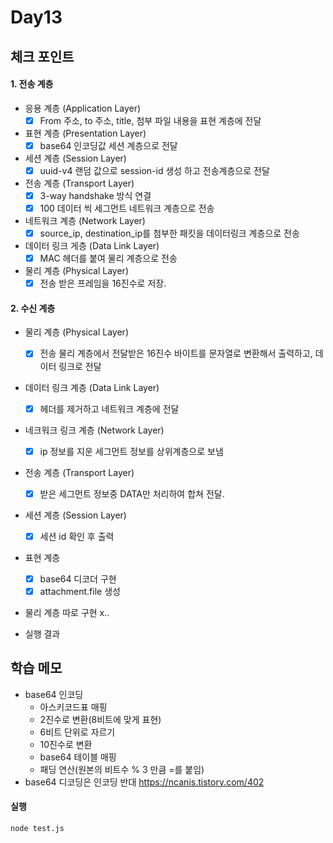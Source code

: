 # Day13

## 체크 포인트
#### 1. 전송 계층
  - 응용 계층 (Application Layer)
    - [x] From 주소, to 주소, title, 첨부 파일 내용을 표현 계층에 전달 
  - 표현 계층 (Presentation Layer)
    - [x] base64 인코딩값 세션 계층으로 전달
  - 세션 계층 (Session Layer)
    - [x] uuid-v4 랜덤 값으로 session-id 생성 하고 전송계층으로 전달
  - 전송 계층 (Transport Layer)
    - [x] 3-way handshake 방식 연결
    - [x] 100 데이터 씩 세그먼트 네트워크 계층으로 전송
  - 네트워크 계층 (Network Layer)
    - [x] source_ip, destination_ip를 첨부한 패킷을 데이터링크 계층으로 전송
  - 데이터 링크 게층 (Data Link Layer)
    - [x] MAC 헤더를 붙여 물리 계층으로 전송
  - 물리 계층 (Physical Layer)
    - [x] 전송 받은 프레임을 16진수로 저장.

#### 2. 수신 계층
  - 물리 계층 (Physical Layer)
    - [x] 전송 물리 계층에서 전달받은 16진수 바이트를 문자열로 변환해서 출력하고, 데이터 링크로 전달
  - 데이터 링크 계층 (Data Link Layer)
    - [x] 헤더를 제거하고 네트워크 계층에 전달
  - 네크워크 링크 계층 (Network Layer)
    - [x] ip 정보를 지운 세그먼트 정보를 상위계층으로 보냄
  - 전송 계층 (Transport Layer)
    - [x] 받은 세그먼트 정보중 DATA만 처리하여 합쳐 전달.
  - 세션 계층 (Session Layer)
    - [x] 세션 id 확인 후 출력
  - 표현 계층 
    - [x] base64 디코더 구현
    - [x] attachment.file 생성
  - 물리 계층 따로 구현 x.. 

- 실행 결과
## 학습 메모

- base64 인코딩
  - 아스키코드표 매핑
  - 2진수로 변환(8비트에 맞게 표현)
  - 6비트 단위로 자르기
  - 10진수로 변환
  - base64 테이블 매핑
  - 패딩 연산(원본의 비트수 % 3 만큼 =를 붙임)
- base64 디코딩은 인코딩 반대
  https://ncanis.tistory.com/402


#### 실행 
```
node test.js
```